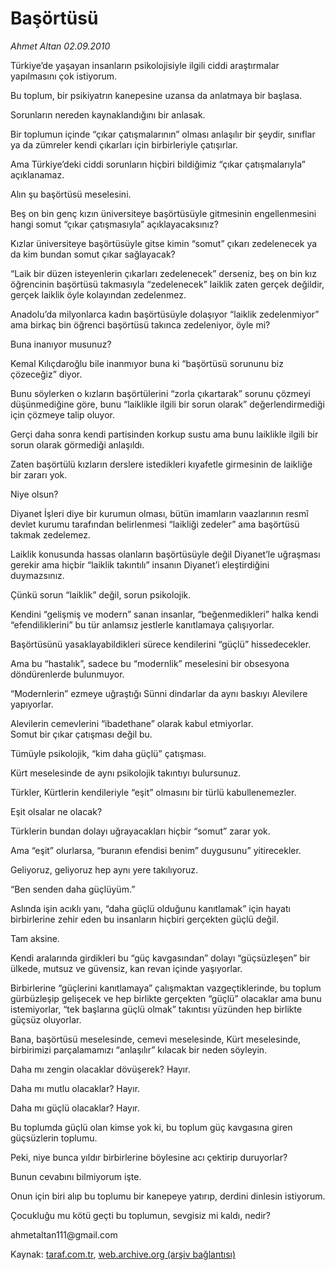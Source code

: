 # Başörtüsü

*Ahmet Altan 02.09.2010*

<div class="yazi"><p>Türkiye’de yaşayan insanların psikolojisiyle ilgili ciddi araştırmalar yapılmasını çok istiyorum.</p>
<p>Bu toplum, bir psikiyatrın kanepesine uzansa da anlatmaya bir başlasa.</p>
<p>Sorunların nereden kaynaklandığını bir anlasak.</p>
<p>Bir toplumun içinde “çıkar çatışmalarının” olması anlaşılır bir şeydir, sınıflar ya da zümreler kendi çıkarları için birbirleriyle çatışırlar.</p>
<p>Ama Türkiye’deki ciddi sorunların hiçbiri bildiğimiz “çıkar çatışmalarıyla” açıklanamaz.</p>
<p>Alın şu başörtüsü meselesini.</p>
<p>Beş on bin genç kızın üniversiteye başörtüsüyle gitmesinin engellenmesini hangi somut “çıkar çatışmasıyla” açıklayacaksınız?</p>
<p>Kızlar üniversiteye başörtüsüyle gitse kimin “somut” çıkarı zedelenecek ya da kim bundan somut çıkar sağlayacak?</p>
<p>“Laik bir düzen isteyenlerin çıkarları zedelenecek” derseniz, beş on bin kız öğrencinin başörtüsü takmasıyla “zedelenecek” laiklik zaten gerçek değildir, gerçek laiklik öyle kolayından zedelenmez.</p>
<p>Anadolu’da milyonlarca kadın başörtüsüyle dolaşıyor “laiklik zedelenmiyor” ama birkaç bin öğrenci başörtüsü takınca zedeleniyor, öyle mi?</p>
<p>Buna inanıyor musunuz?</p>
<p>Kemal Kılıçdaroğlu bile inanmıyor buna ki “başörtüsü sorununu biz çözeceğiz” diyor.</p>
<p>Bunu söylerken o kızların başörtülerini “zorla çıkartarak” sorunu çözmeyi düşünmediğine göre, bunu “laiklikle ilgili bir sorun olarak” değerlendirmediği için çözmeye talip oluyor.</p>
<p>Gerçi daha sonra kendi partisinden korkup sustu ama bunu laiklikle ilgili bir sorun olarak görmediği anlaşıldı.</p>
<p>Zaten başörtülü kızların derslere istedikleri kıyafetle girmesinin de laikliğe bir zararı yok.</p>
<p>Niye olsun?</p>
<p>Diyanet İşleri diye bir kurumun olması, bütün imamların vaazlarının resmî devlet kurumu tarafından belirlenmesi “laikliği zedeler” ama başörtüsü takmak zedelemez.</p>
<p>Laiklik konusunda hassas olanların başörtüsüyle değil Diyanet’le uğraşması gerekir ama hiçbir “laiklik takıntılı” insanın Diyanet’i eleştirdiğini duymazsınız.</p>
<p>Çünkü sorun “laiklik” değil, sorun psikolojik.</p>
<p>Kendini “gelişmiş ve modern” sanan insanlar, “beğenmedikleri” halka kendi “efendiliklerini” bu tür anlamsız jestlerle kanıtlamaya çalışıyorlar.</p>
<p>Başörtüsünü yasaklayabildikleri sürece kendilerini “güçlü” hissedecekler.</p>
<p>Ama bu “hastalık”, sadece bu “modernlik” meselesini bir obsesyona döndürenlerde bulunmuyor.</p>
<p>“Modernlerin” ezmeye uğraştığı Sünni dindarlar da aynı baskıyı Alevilere yapıyorlar.</p>
<p>Alevilerin cemevlerini “ibadethane” olarak kabul etmiyorlar.<br/>Somut bir çıkar çatışması değil bu.</p>
<p>Tümüyle psikolojik, “kim daha güçlü” çatışması.</p>
<p>Kürt meselesinde de aynı psikolojik takıntıyı bulursunuz.</p>
<p>Türkler, Kürtlerin kendileriyle “eşit” olmasını bir türlü kabullenemezler.</p>
<p>Eşit olsalar ne olacak?</p>
<p>Türklerin bundan dolayı uğrayacakları hiçbir “somut” zarar yok.</p>
<p>Ama “eşit” olurlarsa, “buranın efendisi benim” duygusunu” yitirecekler.</p>
<p>Geliyoruz, geliyoruz hep aynı yere takılıyoruz.</p>
<p>“Ben senden daha güçlüyüm.”</p>
<p>Aslında işin acıklı yanı, “daha güçlü olduğunu kanıtlamak” için hayatı birbirlerine zehir eden bu insanların hiçbiri gerçekten güçlü değil.</p>
<p>Tam aksine.</p>
<p>Kendi aralarında girdikleri bu “güç kavgasından” dolayı “güçsüzleşen” bir ülkede, mutsuz ve güvensiz, kan revan içinde yaşıyorlar.</p>
<p>Birbirlerine “güçlerini kanıtlamaya” çalışmaktan vazgeçtiklerinde, bu toplum gürbüzleşip gelişecek ve hep birlikte gerçekten “güçlü” olacaklar ama bunu istemiyorlar, “tek başlarına güçlü olmak” takıntısı yüzünden hep birlikte güçsüz oluyorlar.</p>
<p>Bana, başörtüsü meselesinde, cemevi meselesinde, Kürt meselesinde, birbirimizi parçalamamızı “anlaşılır” kılacak bir neden söyleyin.</p>
<p>Daha mı zengin olacaklar dövüşerek? Hayır.</p>
<p>Daha mı mutlu olacaklar? Hayır.</p>
<p>Daha mı güçlü olacaklar? Hayır.</p>
<p>Bu toplumda güçlü olan kimse yok ki, bu toplum güç kavgasına giren güçsüzlerin toplumu.</p>
<p>Peki, niye bunca yıldır birbirlerine böylesine acı çektirip duruyorlar?</p>
<p>Bunun cevabını bilmiyorum işte.</p>
<p>Onun için biri alıp bu toplumu bir kanepeye yatırıp, derdini dinlesin istiyorum.</p>
<p>Çocukluğu mu kötü geçti bu toplumun, sevgisiz mi kaldı, nedir?</p>
<p>ahmetaltan111@gmail.com <br/></p></div>

Kaynak: [taraf.com.tr](http://www.taraf.com.tr:80/ahmet-altan/makale-basortusu-2.htm), [web.archive.org (arşiv bağlantısı)](http://web.archive.org/web/20100903215347/http://www.taraf.com.tr:80/ahmet-altan/makale-basortusu-2.htm)
